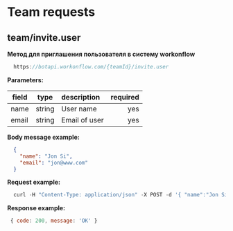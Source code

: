 # Team requests

## team/invite.user

**Метод для приглашения пользователя в систему workonflow**

```js
  https://botapi.workonflow.com/{teamId}/invite.user
```
**Parameters:**

| field    | type   | description| required |
| -------- |--------| :----------------------|---:|
| name     | string | User name   | yes |
| email    | string | Email of user | yes |

**Body message example:**
```json
  {
    "name": "Jon Si",
    "email": "jon@www.com"
  }
```

**Request example:**

```js
  curl -H "Content-Type: application/json" -X POST -d '{ "name":"Jon Si", "email": "jon@www.com" }' https://botapi.workonflow.com/333ccc134c0319001573485e/invite.user
```

**Response example:**
```js
 { code: 200, message: 'OK' }
```
